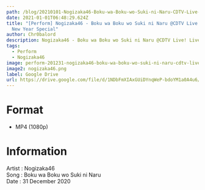 ```yaml
---
path: /blog/20210101-Nogizaka46-Boku-wa-Boku-wo-Suki-ni-Naru-CDTV-Live-Live-New-Year-Special
date: 2021-01-01T06:48:29.624Z
title: "[Perform] Nogizaka46 - Boku wa Boku wo Suki ni Naru @CDTV Live! Live!
  New Year Special"
author: Chr0balord
description: Nogizaka46 - Boku wa Boku wo Suki ni Naru @CDTV Live! Live! New Year Special
tags:
  - Perform
  - Nogizaka46
image: perform-201231-nogizaka46-boku-wa-boku-wo-suki-ni-naru-cdtv-live-live-new-year-special.mp4_thumbs.jpg
image2: nogizaka46.png
label: Google Drive
url: https://drive.google.com/file/d/1NDbFmXIAxGUiDYnqWeP-bdoYM1a0A4u6/view?usp=sharing
---
```

# Format

* MP4 (1080p)

# Information

Artist : Nogizaka46 <br>Song : Boku wa Boku wo Suki ni Naru <br>
Date : 31 December 2020